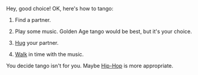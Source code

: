 Hey, good choice! OK, here's how to tango:

1. Find a partner.

2. Play some music. Golden Age tango would be best, but it's your choice.

3. [Hug](hug/hug.md) your partner.

4. [Walk](walk/walk.md) in time with the music.

You decide tango isn't for you. Maybe [Hip-Hop](hiphop/hiphop.md) is more appropriate.